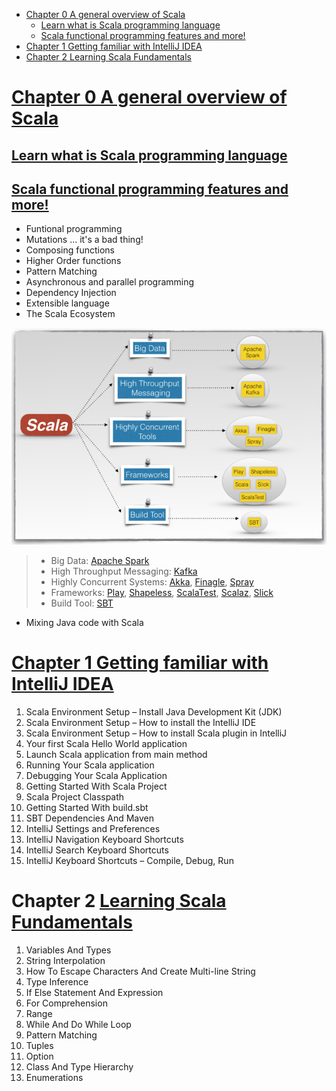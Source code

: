 
<!-- vim-markdown-toc GFM -->

* [Chapter 0 A general overview of Scala](#chapter-0-a-general-overview-of-scala)
    * [Learn what is Scala programming language](#learn-what-is-scala-programming-language)
    * [Scala functional programming features and more!](#scala-functional-programming-features-and-more)
* [Chapter 1 Getting familiar with IntelliJ IDEA](#chapter-1-getting-familiar-with-intellij-idea)
* [Chapter 2 Learning Scala Fundamentals](#chapter-2-learning-scala-fundamentals)

<!-- vim-markdown-toc -->

# [Chapter 0 A general overview of Scala](http://allaboutscala.com/tutorials/scala-introduction/)
## [Learn what is Scala programming language](http://allaboutscala.com/tutorials/scala-introduction/learn-scala-programming-language/)
## [Scala functional programming features and more!](http://allaboutscala.com/tutorials/scala-introduction/scala-functional-programming-features/)
- Funtional programming
- Mutations … it's a bad thing!
- Composing functions
- Higher Order functions
- Pattern Matching
- Asynchronous and parallel programming
- Dependency Injection
- Extensible language
- The Scala Ecosystem


<div align="center">

![](https://raw.githubusercontent.com/keer2345/storehouse/master/2019/0703-1.png)
</div>


> - Big Data: [Apache Spark](http://spark.apache.org/)
> - High Throughput Messaging: [Kafka](http://kafka.apache.org/)
> - Highly Concurrent Systems: [Akka](http://akka.io/), [Finagle](http://twitter.github.io/finagle/), [Spray](http://spray.io/)
> - Frameworks: [Play](https://www.playframework.com/), [Shapeless](https://github.com/milessabin/shapeless/wiki/Feature-overview%3a-shapeless-2.0.0), [ScalaTest](http://www.scalatest.org/), [Scalaz](https://github.com/scalaz/scalaz), [Slick](http://slick.lightbend.com/)
> - Build Tool: [SBT](http://www.scala-sbt.org/0.13/docs/index.html)

- Mixing Java code with Scala

# [Chapter 1 Getting familiar with IntelliJ IDEA](http://allaboutscala.com/tutorials/chapter-1-getting-familiar-intellij-ide/)
1. Scala Environment Setup – Install Java Development Kit (JDK)
1. Scala Environment Setup – How to install the IntelliJ IDE
1. Scala Environment Setup – How to install Scala plugin in IntelliJ
1. Your first Scala Hello World application
1. Launch Scala application from main method
1. Running Your Scala application
1. Debugging Your Scala Application
1. Getting Started With Scala Project
1. Scala Project Classpath
1.  Getting Started With build.sbt
1. SBT Dependencies And Maven
1. IntelliJ Settings and Preferences
1. IntelliJ Navigation Keyboard Shortcuts
1. IntelliJ Search Keyboard Shortcuts
1. IntelliJ Keyboard Shortcuts – Compile, Debug, Run


# Chapter 2 [Learning Scala Fundamentals](http://allaboutscala.com/tutorials/chapter-2-learning-basics-scala-programming/)

1. Variables And Types
1. String Interpolation
1. How To Escape Characters And Create Multi-line String
1. Type Inference
1. If Else Statement And Expression
1. For Comprehension
1. Range
1. While And Do While Loop
1. Pattern Matching
1. Tuples
1. Option
1. Class And Type Hierarchy
1. Enumerations
